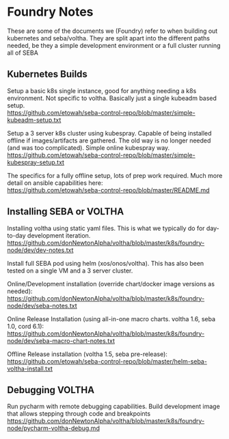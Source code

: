 # Foundry Notes

These are some of the documents we (Foundry) refer to when building out kubernetes and seba/voltha.  They are split apart into the different paths needed, be they a simple development environment or a full cluster running all of SEBA


## Kubernetes Builds

Setup a basic k8s single instance, good for anything needing a k8s environment.  Not specific to voltha. Basically just a single kubeadm based setup.  
https://github.com/etowah/seba-control-repo/blob/master/simple-kubeadm-setup.txt

Setup a 3 server k8s cluster using kubespray.  Capable of being installed offline if images/artifacts are gathered.  The old way is no longer needed (and was too complicated).  Simple online kubespray way.    
https://github.com/etowah/seba-control-repo/blob/master/simple-kubespray-setup.txt

The specifics for a fully offline setup, lots of prep work required.  Much more detail on ansible capabilities here:  
https://github.com/etowah/seba-control-repo/blob/master/README.md



## Installing SEBA or VOLTHA

Installing voltha using static yaml files.   This is what we typically do for day-to-day development iteration.   
https://github.com/donNewtonAlpha/voltha/blob/master/k8s/foundry-node/dev/dev-notes.txt


Install full SEBA pod using helm (xos/onos/voltha).  This has also been tested on a single VM and a 3 server cluster.  

Online/Development installation (override chart/docker image versions as needed):  
https://github.com/donNewtonAlpha/voltha/blob/master/k8s/foundry-node/dev/seba-notes.txt

Online Release Installation (using all-in-one macro charts. voltha 1.6, seba 1.0, cord 6.1):  
https://github.com/donNewtonAlpha/voltha/blob/master/k8s/foundry-node/dev/seba-macro-chart-notes.txt

Offline Release installation (voltha 1.5, seba pre-release):  
https://github.com/etowah/seba-control-repo/blob/master/helm-seba-voltha-install.txt  



## Debugging VOLTHA

Run pycharm with remote debugging capabilities.   Build development image that allows stepping through code and breakpoints  
https://github.com/donNewtonAlpha/voltha/blob/master/k8s/foundry-node/pycharm-voltha-debug.md

